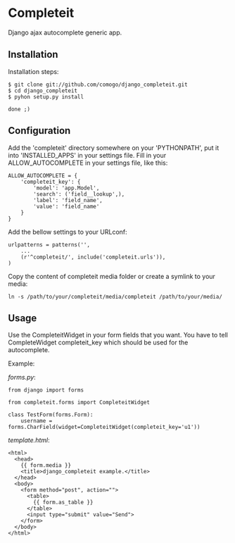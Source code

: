 Completeit
==========

Django ajax autocomplete generic app.

Installation
------------

Installation steps:

    $ git clone git://github.com/comogo/django_completeit.git
    $ cd django_completeit
    $ pyhon setup.py install
    
    done ;)

Configuration
------------

Add the 'completeit' directory somewhere on your 'PYTHONPATH', put it into 'INSTALLED_APPS' in your settings file.
Fill in your ALLOW_AUTOCOMPLETE in your settings file, like this:

    ALLOW_AUTOCOMPLETE = {
        'completeit_key': {
            'model': 'app.Model',
            'search': ('field__lookup',),
            'label': 'field_name',
            'value': 'field_name'
        }
    }

Add the bellow settings to your URLconf:

    urlpatterns = patterns('',
        ...
        (r'^completeit/', include('completeit.urls')),
    )

Copy the content of completeit media folder or create a symlink to your media:

    ln -s /path/to/your/completeit/media/completeit /path/to/your/media/

Usage
-----

Use the CompleteitWidget in your form fields that you want.
You have to tell CompleteWidget completeit_key which should be used for the autocomplete.

Example:

*forms.py*:

    from django import forms
    
    from completeit.forms import CompleteitWidget

    class TestForm(forms.Form):
        username = forms.CharField(widget=CompleteitWidget(completeit_key='u1'))

*template.html*:

    <html>
      <head>
        {{ form.media }}
        <title>django_completeit example.</title>
      </head>  
      <body>
        <form method="post", action="">
          <table>
            {{ form.as_table }}
          </table>
          <input type="submit" value="Send">
        </form>
      </body>
    </html>
